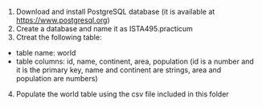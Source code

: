 1. Download and install PostgreSQL database (it is available at https://www.postgresql.org)
2. Create a database and name it as ISTA495.practicum
3. Ctreat the following table:
  - table name: world
  - table columns: id, name, continent, area, population (id is a number and it is the primary key, name and continent are strings, area and population are numbers)
4. Populate the world table using the csv file included in this folder

